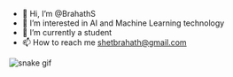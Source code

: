 - 👋 Hi, I’m @BrahathS
- 👀 I’m interested in AI and Machine Learning technology 
- 🌱 I’m currently a student 
- 📫 How to reach me shetbrahath@gmail.com

<!---
BrahathS/BrahathS is a ✨ special ✨ repository because its `README.md` (this file) appears on your GitHub profile.
You can click the Preview link to take a look at your changes.
--->


![snake gif](https://github.com/YOUR_USERNAME/YOUR_USERNAME/blob/output/github-contribution-grid-snake.gif)
